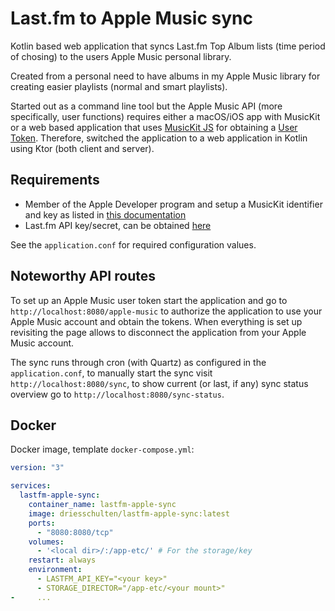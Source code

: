 # Last.fm to Apple Music sync

Kotlin based web application that syncs Last.fm Top Album lists (time period of chosing) to the users Apple Music personal library.

Created from a personal need to have albums in my Apple Music library for creating easier playlists (normal and smart playlists).

Started out as a command line tool but the Apple Music API (more specifically, user functions) requires either a macOS/iOS app with MusicKit or a web based
application that uses [MusicKit JS](https://developer.apple.com/documentation/musickitjs) for obtaining
a [User Token](https://developer.apple.com/documentation/applemusicapi/getting_keys_and_creating_tokens). Therefore, switched the application to a web
application in Kotlin using Ktor (both client and server).

## Requirements

* Member of the Apple Developer program and setup a MusicKit identifier and key as listed
  in [this documentation](https://developer.apple.com/documentation/applemusicapi/getting_keys_and_creating_tokens)
* Last.fm API key/secret, can be obtained [here](https://www.last.fm/api/account/create)

See the `application.conf` for required configuration values.

## Noteworthy API routes

To set up an Apple Music user token start the application and go to `http://localhost:8080/apple-music` to authorize the application to use your Apple Music
account and obtain the tokens. When everything is set up revisiting the page allows to disconnect the application from your Apple Music account.

The sync runs through cron (with Quartz) as configured in the `application.conf`, to manually start the sync visit `http://localhost:8080/sync`, to show
current (or last, if any) sync status overview go to `http://localhost:8080/sync-status`.

## Docker

Docker image, template `docker-compose.yml`:

```yaml
version: "3"

services:
  lastfm-apple-sync:
    container_name: lastfm-apple-sync
    image: driesschulten/lastfm-apple-sync:latest
    ports:
      - "8080:8080/tcp"
    volumes:
      - '<local dir>/:/app-etc/' # For the storage/key
    restart: always
    environment:
      - LASTFM_API_KEY="<your key>"
      - STORAGE_DIRECTOR="/app-etc/<your mount>"
-     ...
```